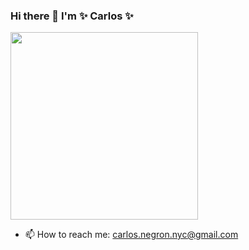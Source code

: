 ### Hi there 👋  I'm ✨ Carlos ✨

<img src="https://media.giphy.com/media/IpeYSEZshTefe/giphy.gif" height=300 />

- 📫 How to reach me: carlos.negron.nyc@gmail.com
<!--
**solrak29/solrak29** is a ✨ _special_ ✨ repository because its `README.md` (this file) appears on your GitHub profile.

Here are some ideas to get you started:

- 🔭 I’m currently working on ...
- 🌱 I’m currently learning ...
- 👯 I’m looking to collaborate on ...
- 🤔 I’m looking for help with ...
- 💬 Ask me about ...
- 📫 How to reach me: ...
- 😄 Pronouns: ...
- ⚡ Fun fact: ...
-->
